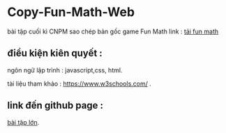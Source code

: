 # Copy-Fun-Math-Web

bài tập cuối kì CNPM sao chép bản gốc game Fun Math link : [tải fun math](https://apps.apple.com/vn/app/fun-math-tr%C3%B2-ch%C6%A1i-%C4%91%C3%A0o-t%E1%BA%A1o-t%E1%BB%91c-%C4%91%E1%BB%99-t%C3%A2m-th%E1%BA%A7n/id1090415764?l=vi)

## điều kiện kiên quyết :

ngôn ngữ lập trình : javascript,css, html.

tài liệu tham khảo : https://www.w3schools.com/ .
## link đến github page : 
[bài tập lớn](https://buithanha5.github.io/Copy-Fun-Math-Web/).
